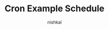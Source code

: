 ---
title : Cron Example Schedule
description : Examples of cron expressions for configuring time schedules and cronjobs.
author : nishkal
tags : ['nodejs', 'javascript']
---
